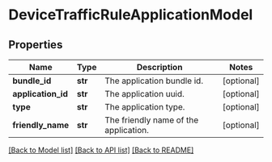 # DeviceTrafficRuleApplicationModel

## Properties
Name | Type | Description | Notes
------------ | ------------- | ------------- | -------------
**bundle_id** | **str** | The application bundle id. | [optional] 
**application_id** | **str** | The application uuid. | [optional] 
**type** | **str** | The application type. | [optional] 
**friendly_name** | **str** | The friendly name of the application. | [optional] 

[[Back to Model list]](../README.md#documentation-for-models) [[Back to API list]](../README.md#documentation-for-api-endpoints) [[Back to README]](../README.md)


